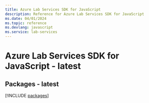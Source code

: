 ```yaml
---
title: Azure Lab Services SDK for JavaScript
description: Reference for Azure Lab Services SDK for JavaScript
ms.date: 04/01/2024
ms.topic: reference
ms.devlang: javascript
ms.service: lab-services
---
```

# Azure Lab Services SDK for JavaScript - latest
## Packages - latest
[!INCLUDE [packages](lab-services-index.md)]